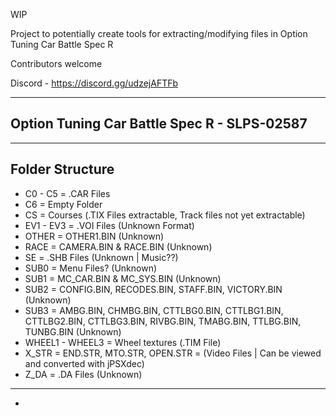 WIP 

Project to potentially create tools for extracting/modifying files in Option Tuning Car Battle Spec R 

Contributors welcome

Discord - https://discord.gg/udzejAFTFb

---
Option Tuning Car Battle Spec R -  SLPS-02587
-

---
Folder Structure 
- 
- C0 - C5 = .CAR Files 
- C6 = Empty Folder
- CS = Courses (.TIX Files extractable, Track files not yet extractable)
- EV1 - EV3 = .VOI Files (Unknown Format)
- OTHER = OTHER1.BIN (Unknown)
- RACE = CAMERA.BIN & RACE.BIN (Unknown)
- SE = .SHB Files (Unknown | Music??)
- SUB0 = Menu Files? (Unknown)
- SUB1 = MC_CAR.BIN & MC_SYS.BIN (Unknown)
- SUB2 = CONFIG.BIN, RECODES.BIN, STAFF.BIN, VICTORY.BIN (Unknown)
- SUB3 = AMBG.BIN, CHMBG.BIN, CTTLBG0.BIN, CTTLBG1.BIN, CTTLBG2.BIN, CTTLBG3.BIN, RIVBG.BIN, TMABG.BIN, TTLBG.BIN, TUNBG.BIN (Unknown)
- WHEEL1 - WHEEL3 = Wheel textures (.TIM File)
- X_STR = END.STR, MTO.STR, OPEN.STR = (Video Files | Can be viewed and converted with jPSXdec)
- Z_DA = .DA Files (Unknown)


---
 
-